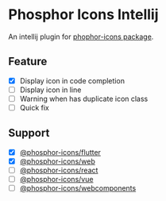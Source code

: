 # Phosphor Icons Intellij

An intellij plugin for [phophor-icons package](https://phosphoricons.com).

## Feature

- [x] Display icon in code completion
- [ ] Display icon in line
- [ ] Warning when has duplicate icon class
- [ ] Quick fix

## Support

- [x] [@phosphor-icons/flutter](https://github.com/phosphor-icons/flutter)
- [x] [@phosphor-icons/web](https://github.com/phosphor-icons/web)
- [ ] [@phosphor-icons/react](https://github.com/phosphor-icons/react)
- [ ] [@phosphor-icons/vue](https://github.com/phosphor-icons/vue)
- [ ] [@phosphor-icons/webcomponents](https://github.com/phosphor-icons/webcomponents)